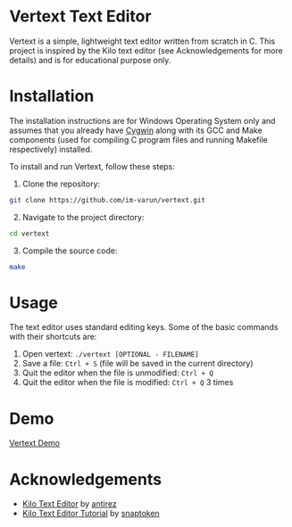 # Vertext Text Editor

Vertext is a simple, lightweight text editor written from scratch in C. This project is inspired by the Kilo text editor (see Acknowledgements for more details) and is for educational purpose only.

# Installation

The installation instructions are for Windows Operating System only and assumes that you already have [Cygwin](https://www.cygwin.com/) along with its GCC and Make components (used for compiling C program files and running Makefile respectively) installed.

To install and run Vertext, follow these steps:  

1. Clone the repository:  
```sh
git clone https://github.com/im-varun/vertext.git
```  

2. Navigate to the project directory:  
```sh
cd vertext
```  

3. Compile the source code:  
```sh
make
```  

# Usage

The text editor uses standard editing keys. Some of the basic commands with their shortcuts are:  
1. Open vertext: `./vertext [OPTIONAL - FILENAME]`  
2. Save a file: `Ctrl + S` (file will be saved in the current directory)  
3. Quit the editor when the file is unmodified: `Ctrl + Q`  
4. Quit the editor when the file is modified: `Ctrl + Q` 3 times

# Demo

[Vertext Demo](https://drive.google.com/file/d/1Z_O-UNG6vSCdqOLX3gbywdmvEwpRe3fB/view?usp=sharing)

# Acknowledgements
- [Kilo Text Editor](https://github.com/antirez/kilo) by [antirez](https://github.com/antirez)
- [Kilo Text Editor Tutorial](https://viewsourcecode.org/snaptoken/kilo/) by [snaptoken](https://github.com/snaptoken)